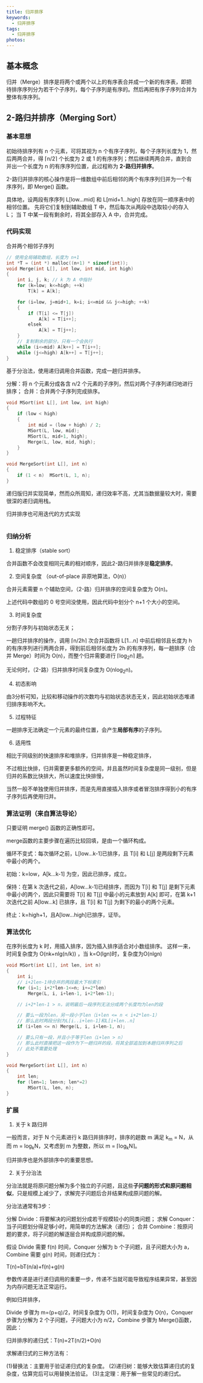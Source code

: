 ```yaml
---
title: 归并排序
keywords:
  - 归并排序
tags:
  - 归并排序
photos:
---
```


## 基本概念

归并（Merge）排序是将两个或两个以上的有序表合并成一个新的有序表，即把待排序序列分为若干个子序列，每个子序列是有序的。然后再把有序子序列合并为整体有序序列。

## 2-路归并排序（Merging Sort）

### 基本思想

初始待排序列有 n 个元素，可将其视为 n 个有序子序列，每个子序列长度为 1，然后两两合并，得 ⌈n/2⌉ 个长度为 2 或 1 的有序序列；然后继续两两合并，直到合并出一个长度为 n 的有序序列位置，此过程称为 **2-路归并排序**。

2-路归并排序的核心操作是将一维数组中前后相邻的两个有序序列归并为一个有序序列，即 Merge() 函数。

具体地，设两段有序序列 L[low...mid] 和 L[mid+1...high] 存放在同一顺序表中的相邻位置。
先将它们复制到辅助数组 T 中，然后每次从两段中选取较小的存入 L；
当 T 中某一段有剩余时，将其全部存入 A 中，合并完成。

### 代码实现

合并两个相邻子序列

```c
// 使用全局辅助数组，长度为 n+1
int *T = (int *) malloc((n+1) * sizeof(int));
void Merge(int L[], int low, int mid, int high)
{
    int i, j, k; // k 为 A 中指针
    for (k=low; k<=high; ++k)
        T[k] = A[k];

    for (i=low, j=mid+1, k=i; i<=mid && j<=high; ++k)
    {
        if (T[i] <= T[j])
            A[k] = T[i++];
        elsek
            A[k] = T[j++];
    }
    // 复制剩余的部分，只有一个会执行
    while (i<=mid) A[k++] = T[i++];
    while (j<=high) A[k++] = T[j++];
}
```

基于分治法，使用递归调用合并函数，完成一趟归并排序。

分解：将 n 个元素分成各含 n/2 个元素的子序列，然后对两个子序列递归地进行排序；
合并：合并两个子序列完成排序。

```c
void MSort(int L[], int low, int high)
{
    if (low < high)
    {
        int mid = (low + high) / 2;
        MSort(L, low, mid);
        MSort(L, mid+1, high);
        Merge(L, low, mid, high);
    }
}
```

```c
void MergeSort(int L[], int n)
{
    if (1 < n)  MSort(L, 1, n);
}
```

递归版归并实现简单，然而众所周知，递归效率不高，尤其当数据量较大时，需要很深的递归调用栈。

归并排序也可用迭代的方式实现

```c

```

### 归纳分析

1. 稳定排序（stable sort）

合并函数不会改变相同元素的相对顺序，因此2-路归并排序是**稳定排序**。

2. 空间复杂度 （out-of-place 非原地算法，O(n)）

合并元素需要 n 个辅助空间，（2-路）归并排序的空间复杂度为 O(n)。

上述代码中数组的 0 号空间没使用，因此代码中划分个 n+1 个大小的空间。

3. 时间复杂度

分割子序列与初始状态无关；

一趟归并排序的操作，调用 ⌈n/2h⌉ 次合并函数将 L[1...n] 中前后相邻且长度为 h 的有序序列进行两两合并，得到前后相邻长度为 2h 的有序序列，每一趟排序（合并 Merge）时间为 O(n)，而整个归并需要进行 ⌈log<sub>2</sub>n⌉ 趟。

无论何时，（2-路）归并排序时间复杂度为 O(nlog<sub>2</sub>n)。

4. 初态影响

由3分析可知，比较和移动操作的次数均与初始状态状态无关，因此初始状态堆递归排序影响不大。

5. 过程特征

一趟排序无法确定一个元素的最终位置，会产生**局部有序**的子序列。

6. 适用性

相比于同级别的快速排序和堆排序，归并排序是一种稳定排序，

不过相比快排，归并需要更多额外的空间，并且虽然时间复杂度是同一级别，但是归并的系数比快排大，所以速度比快排慢，

当然一般不单独使用归并排序，而是先用直接插入排序或者冒泡排序得到小的有序子序列后再使用归并。

### 算法证明（来自算法导论）

只要证明 merge() 函数的正确性即可。

merge函数的主要步骤在遍历比较回填，是由一个循环构成。

循环不变式：每次循环之前，L[low...k-1]已排序，且 T[i] 和 L[j] 是两段剩下元素中最小的两个。

初始：k=low，A[k...k-1] 为空，因此已排序，成立。

保持：在第 k 次迭代之前，A[low...k-1]已经排序，而因为 T[i] 和 T[j] 是剩下元素中最小的两个，因此只需要将 T[i] 和 T[j] 中最小的元素放到 A[k] 即可，在第 k+1 次迭代之前 A[low...k] 已排序，且 T[i] 和 T[j] 为剩下的最小的两个元素。

终止：k=high+1，且A[low...high]已排序，证毕。

### 算法优化

在序列长度为 k 时，用插入排序，因为插入排序适合对小数组排序。
这样一来，时间复杂度为 O(nk+nlg(n/k)) ，当 k=O(lgn)时，复杂度为O(nlgn)

```c
void MSort(int L[], int len, int n)
{
    int i;
    // i+2len-1待合并的两段最大下标索引
    for (i=1; i+2*len-1<=n; i+=2*len)
        Merge(L, i, i+len-1, i+2*len-1);

    // i+2*len-1 > n，说明最后一段序列无法分成两个长度均为len的段

    // 要么一段为len，另一段小于len（i+len <= n < i+2*len-1）
    // 那么此时两段分别为L[i..i+len-1]和L[i+len..n]
    if (i+len <= n) Merge(L, i, i+len-1, n);

    // 要么只有一段，并且小于等于len（i+len > n）
    // 那么此时直接把这一段作为下一趟归并的段，将其全部追加到本趟归并序列之后
    // 此处不需要处理
}
```

```c
void MergeSort(int L[], int n)
{
    int len;
    for (len=1; len<n; len*=2)
        MSort(L, len, n);
}
```

### 扩展

1. 关于 k 路归并

一般而言，对于 N 个元素进行 k 路归并排序时，排序的趟数 m 满足 k<sub>m</sub> = N，从而 m = log<sub>k</sub>N，又考虑到 m 为整数，所以 m = ⌈log<sub>k</sub>N⌉。

归并排序也是外部排序中的重要思想。

2. 关于分治法

分治法就是将原问题分解为多个独立的子问题，且这些**子问题的形式和原问题相似**，只是规模上减少了，求解完子问题后合并结果构成原问题的解。

分治法通常有3步：

分解 Divide：将要解决的问题划分成若干规模较小的同类问题；
求解 Conquer：当子问题划分得足够小时，用简单的方法解决（递归）；
合并 Combine：按原问题的要求，将子问题的解逐层合并构成原问题的解。

假设 Divide 需要 f(n) 时间，Conquer 分解为 b 个子问题，且子问题大小为 a，Combine 需要 g(n) 时间，则递归式为：

T(n)=bT(n/a)+f(n)+g(n)

参数传递是进行递归调用的重要一步，传递不当就可能导致程序结果异常，甚至因为内存问题无法正常运行。

例如归并排序，

Divide 步骤为 m=(p+q)/2，时间复杂度为 O(1)，时间复杂度为 O(n)，Conquer 步骤为分解为 2 个子问题，子问题大小为 n/2，Combine 步骤为 Merge()函数，因此：

归并排序的递归式：T(n)=2T(n/2)+O(n)

求解递归式的三种方法有：

(1)替换法：主要用于验证递归式的复杂度。
(2)递归树：能够大致估算递归式的复杂度，估算完后可以用替换法验证。
(3)主定理：用于解一些常见的递归式。

